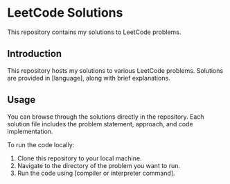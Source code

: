 # LeetCode Solutions

This repository contains my solutions to LeetCode problems.

## Introduction

This repository hosts my solutions to various LeetCode problems. Solutions are provided in [language], along with brief explanations.

## Usage

You can browse through the solutions directly in the repository. Each solution file includes the problem statement, approach, and code implementation.

To run the code locally:
1. Clone this repository to your local machine.
2. Navigate to the directory of the problem you want to run.
3. Run the code using [compiler or interpreter command].


